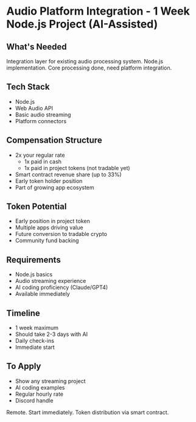 # Audio Platform Integration - 1 Week Node.js Project (AI-Assisted)

## What's Needed
Integration layer for existing audio processing system. Node.js implementation. Core processing done, need platform integration.

## Tech Stack
- Node.js
- Web Audio API
- Basic audio streaming
- Platform connectors

## Compensation Structure
- 2x your regular rate
  * 1x paid in cash
  * 1x paid in project tokens (not tradable yet)
- Smart contract revenue share (up to 33%)
- Early token holder position
- Part of growing app ecosystem

## Token Potential
- Early position in project token
- Multiple apps driving value
- Future conversion to tradable crypto
- Community fund backing

## Requirements
- Node.js basics
- Audio streaming experience
- AI coding proficiency (Claude/GPT4)
- Available immediately

## Timeline
- 1 week maximum
- Should take 2-3 days with AI
- Daily check-ins
- Immediate start

## To Apply
- Show any streaming project
- AI coding examples
- Regular hourly rate
- Discord handle

Remote. Start immediately. Token distribution via smart contract.